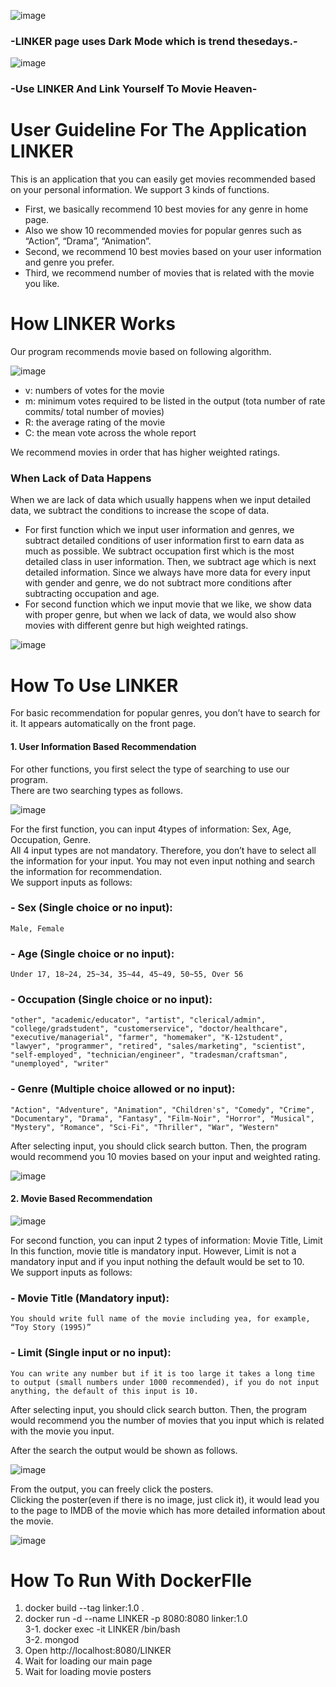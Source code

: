  
![image](https://user-images.githubusercontent.com/38205047/122651200-3e803a80-d172-11eb-86d3-e5e57cc47f2f.png)

### -LINKER page uses Dark Mode which is trend thesedays.-

![image](https://user-images.githubusercontent.com/38205047/122656586-ee679f00-d196-11eb-82cb-045227e77b80.png)

### -Use LINKER And Link Yourself To Movie Heaven-

# User Guideline For The Application LINKER
This is an application that you can easily get movies recommended based on your personal information. We support 3 kinds of functions.    
- First, we basically recommend 10 best movies for any genre in home page.    
- Also we show 10 recommended movies for popular genres such as “Action”, “Drama”, “Animation”.    
- Second, we recommend 10 best movies based on your user information and genre you prefer.    
- Third, we recommend number of movies that is related with the movie you like.    

# How LINKER Works    
Our program recommends movie based on following algorithm.

![image](https://user-images.githubusercontent.com/38205047/122651203-43dd8500-d172-11eb-99a1-812d896db24d.png)

- v: numbers of votes for the movie
- m: minimum votes required to be listed in the output (tota number of rate commits/ total number of movies)
- R: the average rating of the movie
- C: the mean vote across the whole report  
  
We recommend movies in order that has higher weighted ratings.    
### When Lack of Data Happens    
When we are lack of data which usually happens when we input detailed data, we subtract the conditions to increase the scope of data.     
- For first function which we input user information and genres, we subtract detailed conditions of user information first to earn data as much as possible. We subtract occupation first which is the most detailed class in user information. Then, we subtract age which is next detailed information. Since we always have more data for every input with gender and genre, we do not subtract more conditions after subtracting occupation and age.    
- For second function which we input movie that we like, we show data with proper genre, but when we lack of data, we would also show movies with different genre but high weighted ratings.

![image](https://user-images.githubusercontent.com/38205047/122651233-725b6000-d172-11eb-86ef-00e4f29eccf8.png)

# How To Use LINKER
For basic recommendation for popular genres, you don’t have to search for it. It appears automatically on the front page.    
#### 1. User Information Based Recommendation    
For other functions, you first select the type of searching to use our program.    
There are two searching types as follows.    

![image](https://user-images.githubusercontent.com/38205047/122656672-b14fdc80-d197-11eb-8541-6905b1122bf6.png)

For the first function, you can input 4types of information: Sex, Age, Occupation, Genre.    
All 4 input types are not mandatory. Therefore, you don’t have to select all the information for your input. You may not even input nothing and search the information for recommendation.    
We support inputs as follows:    
### - Sex (Single choice or no input):     
    Male, Female    
### - Age (Single choice or no input):     
    Under 17, 18~24, 25~34, 35~44, 45~49, 50~55, Over 56    
### - Occupation (Single choice or no input):     
    "other", "academic/educator", "artist", "clerical/admin", "college/gradstudent", "customerservice", "doctor/healthcare", "executive/managerial", "farmer", "homemaker", "K-12student", "lawyer", "programmer", "retired", "sales/marketing", "scientist", "self-employed", "technician/engineer", "tradesman/craftsman", "unemployed", "writer"
### - Genre (Multiple choice allowed or no input):     
    "Action", "Adventure", "Animation", "Children's", "Comedy", "Crime", "Documentary", "Drama", "Fantasy", "Film-Noir", "Horror", "Musical", "Mystery", "Romance", "Sci-Fi", "Thriller", "War", "Western"    

After selecting input, you should click search button. Then, the program would recommend you 10 movies based on your input and weighted rating.    

![image](https://user-images.githubusercontent.com/38205047/122656730-5b2f6900-d198-11eb-83a0-9a9207653509.png)

#### 2. Movie Based Recommendation

![image](https://user-images.githubusercontent.com/38205047/122656680-c6c50680-d197-11eb-931b-dc05a4789013.png)

For second function, you can input 2 types of information: Movie Title, Limit    
In this function, movie title is mandatory input. However, Limit is not a mandatory input and if you input nothing the default would be set to 10.    
We support inputs as follows:    
### - Movie Title (Mandatory input):    
    You should write full name of the movie including yea, for example, “Toy Story (1995)”     
### - Limit (Single input or no input):    
    You can write any number but if it is too large it takes a long time to output (small numbers under 1000 recommended), if you do not input anything, the default of this input is 10.    
    
After selecting input, you should click search button. Then, the program would recommend you the number of movies that you input which is related with the movie you input.    

After the search the output would be shown as follows.    

![image](https://user-images.githubusercontent.com/38205047/122656741-86b25380-d198-11eb-84ff-5100158b7bcb.png)

From the output, you can freely click the posters.    
Clicking the poster(even if there is no image, just click it), it would lead you to the page to IMDB of the movie which has more detailed information about the movie.    

![image](https://user-images.githubusercontent.com/38205047/122651258-9ae35a00-d172-11eb-9c04-b99c46bfac28.png)


# How To Run With DockerFIle
1. docker build --tag linker:1.0 .   
2. docker run -d --name LINKER -p 8080:8080 linker:1.0   
3-1. docker exec -it LINKER /bin/bash   
3-2. mongod      
4. Open http://localhost:8080/LINKER   
5. Wait for loading our main page   
6. Wait for loading movie posters   
